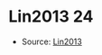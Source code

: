 <a name="material" />

# Lin2013 24
<script type="application/ld+json">
  {
    "@context": "https://schema.org/",
    "@type": "ChemicalSubstance",
    "http://purl.org/dc/terms/conformsTo":
      {
        "@type": "CreativeWork",
        "@id": "https://bioschemas.org/profiles/ChemicalSubstance/0.4-RELEASE/"
      },
    "@id": "https://egonw.github.io/nanowiki/nanowiki471.html#material",
    "name": "Lin2013 24",
    "sameAs": "http://127.0.0.1/mediawiki/index.php/Special:URIResolver/Lin2013_24"
  }
</script>


* Source: [Lin2013](Lin2013.md)

